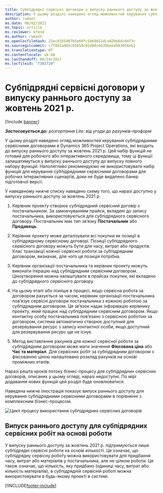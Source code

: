 ```yaml
---
title: Субпідрядні сервісні договори у випуску раннього доступу за жовтень 2021 р.
description: У цьому розділі наведено огляд можливостей керування субпідрядними сервісними договорами в Project Operations, які входить до випуску раннього доступу за жовтень 2021 р.
author: rumant
ms.date: 08/02/2021
ms.topic: article
ms.reviewer: kfend
ms.author: rumant
ms.openlocfilehash: 21ec8355487b5e69fc5b68b11dca029e6dc04f3c
ms.sourcegitcommit: c7f891adb5c81654c01d00c6b39beed403058eb1
ms.translationtype: HT
ms.contentlocale: uk-UA
ms.lasthandoff: 08/14/2021
ms.locfileid: "7383720"
---
```

# <a name="subcontracting-in-october-2021-early-access-release"></a>Субпідрядні сервісні договори у випуску раннього доступу за жовтень 2021 р.

[!include [banner](../../includes/dataverse-preview.md)]

_**Застосовується до:** розгортання Lite: від угоди до рахунків-проформ_

У цьому розділі наведено огляд можливостей керування субпідрядними сервісними договорами в Dynamics 365 Project Operations, які входить до випуску раннього доступу за жовтень 2021 р. Цей набір функцій не готовий для робочого або інтерактивного середовища, тому ці функції залишатимуться у випуску раннього доступу до випуску повного набору функцій. Наполегливо рекомендуємо не використовувати набір функцій для керування субпідрядними сервісними договорами для робочих інтерактивних сценаріїв, доки не буде видалено банер підготовчої версії. 

У наведеному нижче списку наведено схему того, що наразі доступно у випуску раннього доступу за жовтень 2021 р.

1. Керівник проекту створює субпідрядний сервісний договір з постачальником. За замовчуванням прайси, вкладені до запису постачальника, використовуються для субпідрядного сервісного договору. Постачальник має тип зв’язку **Постачальник** або **Продавець**.

2. Керівник проекту може деталізувати всі покупки як позиції в субпідрядному сервісному договорі. Позиції субпідрядного сервісного договору можуть бути для часу, витрат або продуктів. Клас транзакції кожної сервісної роботи за субпідрядним договором, визначає, для чого ця позиція потрібна.

3. Керівник організації-постачальника та керівник проекту можуть виконати ітерацію над субпідрядним сервісним договором. Ціноутворення можна налаштувати в прайсах покупки, які вкладено до субпідрядного сервісного договору.

4. На цьому етапі або пізніше в процесі, якщо сервісна робота за договором рахується за часом, керівник організації-постачальника пов’язує сервісні договори постачальника з кожною роботою за субпідрядним договором. Ця зв’язок надає інформацію керівнику проекту, який працює над субпідрядним сервісним договором. Якщо контактну особу постачальника пов’язано з сервісною роботою за договором, система автоматично створює доступний для резервування ресурс з запису контактної особи, якщо доступний для резервування ресурс ще не існує.

5. Метод виставлення рахунків для кожної сервісної роботи за субпідрядним договором може мати значення **Фіксована ціна** або **Час та матеріал**. Для сервісних робіт за субпідрядним договором з фіксованою ціною налаштовано розклад рахунків на основі проміжних етапів.

Наразі решта кроків потоку бізнес-процесу для субпідрядних сервісних договорів, описаних у цьому огляді, наразі недоступні. По мірі додавання нових функцій цей розділ буде оновлюватися. 

Наведена нижче ілюстрація показує випуск раннього доступу для керування субпідрядними сервісними договорами в порівнянні з комплексним бізнес-процесом.

![Цикл процесу використання субпідрядних сервісних договорів](../media/SubcontractingEAFlow.png)  


## <a name="quantity-based-and-work-based-subcontract-lines-early-access-release"></a>Випуск раннього доступу для субпідрядних сервісних робіт на основі роботи
У випуску раннього доступу за жовтень 2021 р. підтримуються лише субпідрядні сервісні роботи на основі кількості. Це означає, що субпідрядну сервісну роботу можна використовувати для придбання часу, витрат або матеріалів у постачальника, але не цілком роботи. Це також означає, що кількість, яку придбано (одиниці часу, витрат або кількість матеріалів), в субпідрядній сервісній роботі можна використовувати в будь-якому проекті в системі.



[!INCLUDE[footer-include](../../includes/footer-banner.md)]
